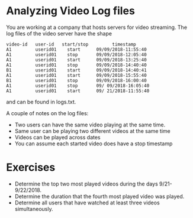# Analyzing Video Log files

You are working at a company that hosts servers for video streaming.
The log files of the video server have the shape

```
video-id   user-id   start/stop         timestamp
A1         userid01    start      09/09/2018-11:55:40
A1         userid01    stop       09/09/2018-12:05:40
A1         userid01    start      09/09/2018-13:25:40
A1         userid01    stop       09/09/2018-14:40:40
B1         userid01    start      09/09/2018-14:40:41
A1         userid01    start      09/09/2018-15:55:40
B1         userid01    stop       09/09/2018-16:00:40
A1         userid01    stop       09/ 09/2018-16:05:40
A1         userid01    start      09/ 21/2018-11:55:40
```

and can be found in logs.txt.

A couple of notes on the log files:

- Two users can have the same video playing at the same time.
- Same user can be playing two different videos at the same time
- Videos can be played across dates
- You can assume each started video does have a stop timestamp

# Exercises

- Determine the top two most played videos during the days 9/21-9/22/2018.
- Determine the duration that the fourth most played video was played.
- Determine all users that have watched at least three videos simultaneously.

